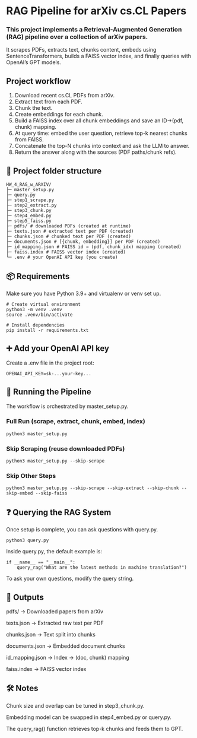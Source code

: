 # RAG Pipeline for arXiv cs.CL Papers
### This project implements a Retrieval-Augmented Generation (RAG) pipeline over a collection of arXiv papers.
It scrapes PDFs, extracts text, chunks content, embeds using SentenceTransformers, builds a FAISS vector index, and finally queries with OpenAI’s GPT models.

## Project workflow
1. Download recent cs.CL PDFs from arXiv.
2. Extract text from each PDF.
3. Chunk the text.
4. Create embeddings for each chunk.
5. Build a FAISS index over all chunk embeddings and save an ID→(pdf, chunk) mapping.
6. At query time: embed the user question, retrieve top-k nearest chunks from FAISS.
7. Concatenate the top-N chunks into context and ask the LLM to answer.
8. Return the answer along with the sources (PDF paths/chunk refs).

## 📁 Project folder structure

```
HW_4_RAG_w_ARXIV/
├─ master_setup.py
├─ query.py
├─ step1_scrape.py
├─ step2_extract.py
├─ step3_chunk.py
├─ step4_embed.py
├─ step5_faiss.py
├─ pdfs/ # downloaded PDFs (created at runtime)
├─ texts.json # extracted text per PDF (created)
├─ chunks.json # chunked text per PDF (created)
├─ documents.json # [{chunk, embedding}] per PDF (created)
├─ id_mapping.json # FAISS id → (pdf, chunk_idx) mapping (created)
├─ faiss.index # FAISS vector index (created)
└─ .env # your OpenAI API key (you create)
```

## 📦 Requirements
Make sure you have Python 3.9+ and virtualenv or venv set up.

```
# Create virtual environment
python3 -m venv .venv
source .venv/bin/activate

# Install dependencies
pip install -r requirements.txt
```
## ➕ Add your OpenAI API key
Create a .env file in the project root:
```
OPENAI_API_KEY=sk-...your-key...
```
## 🚀 Running the Pipeline
The workflow is orchestrated by master_setup.py.

### Full Run (scrape, extract, chunk, embed, index)
```
python3 master_setup.py
```

### Skip Scraping (reuse downloaded PDFs)
```
python3 master_setup.py --skip-scrape
```

### Skip Other Steps
```
python3 master_setup.py --skip-scrape --skip-extract --skip-chunk --skip-embed --skip-faiss
```

## ❓ Querying the RAG System
Once setup is complete, you can ask questions with query.py.

```
python3 query.py
```
Inside query.py, the default example is:
```
if __name__ == "__main__":
    query_rag("What are the latest methods in machine translation?")
```
To ask your own questions, modify the query string.

## 📂 Outputs

pdfs/ → Downloaded papers from arXiv

texts.json → Extracted raw text per PDF

chunks.json → Text split into chunks

documents.json → Embedded document chunks

id_mapping.json → Index → (doc, chunk) mapping

faiss.index → FAISS vector index

## 🛠 Notes
Chunk size and overlap can be tuned in step3_chunk.py.

Embedding model can be swapped in step4_embed.py or query.py.

The query_rag() function retrieves top-k chunks and feeds them to GPT.

